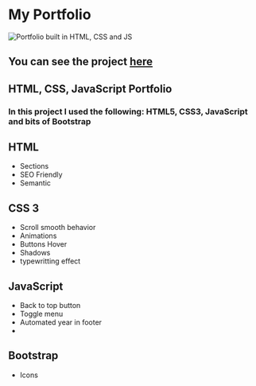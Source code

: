 # My Portfolio 
![Portfolio built in HTML, CSS and JS](https://github.com/luc-constantin/myPortfolio/issues/1#issue-1448353153.png)
## You can see the project [here](https://luc-constantin.github.io/myPortfolio/ "Luc Constantin's Portfolio")

## HTML, CSS, JavaScript Portfolio 
### In this project I used the following: HTML5, CSS3, JavaScript and bits of Bootstrap
## HTML
 * Sections
 * SEO Friendly
 * Semantic
## CSS 3
 * Scroll smooth behavior
 * Animations
 * Buttons Hover
 * Shadows
 * typewritting effect
## JavaScript
 * Back to top button
 * Toggle menu
 * Automated year in footer
 * 
## Bootstrap
 * Icons
